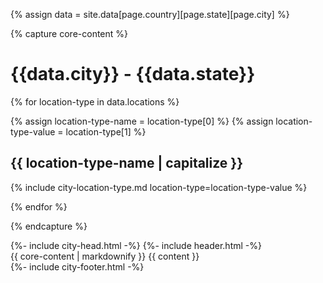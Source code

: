 {% assign data = site.data[page.country][page.state][page.city] %}

{% capture core-content %}

# {{data.city}} - {{data.state}}

{% for location-type in data.locations %}

{% assign location-type-name = location-type[0] %}
{% assign location-type-value = location-type[1] %}

## {{ location-type-name | capitalize }}

{% include city-location-type.md 
  location-type=location-type-value
%}

{% endfor %}

{% endcapture %}

<!DOCTYPE html>
<html lang="{{ page.lang | default: site.lang | default: "en" }}">
{%- include city-head.html -%}

<body>
  {%- include header.html -%}
  <main class="page-content" aria-label="Content">
    <div class="wrapper">
      {{ core-content | markdownify }}
      {{ content }}
    </div>
  </main>
  <script src="/assets/js/code-blockquote.js"></script>
  <script src="/assets/js/code-highlight.js"></script>
  <script src="https://cdnjs.cloudflare.com/ajax/libs/anchor-js/4.1.0/anchor.min.js"
    integrity="sha256-lZaRhKri35AyJSypXXs4o6OPFTbTmUoltBbDCbdzegg=" crossorigin="anonymous"></script>
  <script>
    anchors.add();
  </script>
  {%- include city-footer.html -%}
</body>

</html>